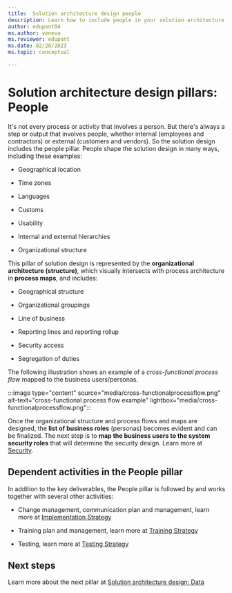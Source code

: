 ```yaml
---
title:  Solution architecture design people
description: Learn how to include people in your solution architecture. Using solution architecture design pillars, you can learn how to identify those needs and the elements essential to creating a blueprint of your solution.
author: edupont04
ms.author: veneva
ms.reviewer: edupont
ms.date: 02/28/2023
ms.topic: conceptual

---
```


# Solution architecture design pillars: People

It's not every process or activity that involves a person. But there's always a step or output that involves people, whether internal (employees and contractors) or external (customers and vendors). So the solution design includes the people pillar. People shape the solution design in many ways, including these examples:

- Geographical location

- Time zones

- Languages

- Customs

- Usability

- Internal and external hierarchies

- Organizational structure

This pillar of solution design is represented by the **organizational architecture (structure)**, which visually intersects with process architecture in **process maps**, and includes:

- Geographical structure

- Organizational groupings

- Line of business

- Reporting lines and reporting rollup

- Security access

- Segregation of duties

The following illustration shows an example of a *cross-functional process flow* mapped to the business users/personas.

:::image type="content" source="media/cross-functionalprocessflow.png" alt-text="cross-functional process flow example" lightbox="media/cross-functionalprocessflow.png":::

Once the organizational structure and process flows and maps are designed, the **list of business roles** (personas) becomes evident and can be finalized. The next step is to **map the business users to the system security roles** that will determine the security design. Learn more at [Security](security.md).

## Dependent activities in the People pillar

In addition to the key deliverables, the People pillar is followed by and works together with several other activities:

- Change management, communication plan and management, learn more at [Implementation Strategy](implementation-strategy.md)

- Training plan and management, learn more at [Training Strategy](training-strategy.md)

- Testing, learn more at [Testing Strategy](testing-strategy.md)

## Next steps

Learn more about the next pillar at [Solution architecture design: Data](solution-architecture-design-pillars-data.md)  